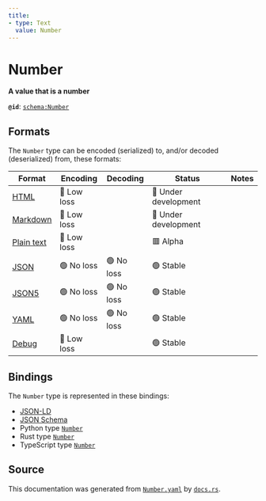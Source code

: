 ```yaml
---
title:
- type: Text
  value: Number
---
```


# Number

**A value that is a number**

**`@id`**: [`schema:Number`](https://schema.org/Number)

## Formats

The `Number` type can be encoded (serialized) to, and/or decoded (deserialized) from, these formats:

| Format                                                           | Encoding      | Decoding     | Status                 | Notes |
| ---------------------------------------------------------------- | ------------- | ------------ | ---------------------- | ----- |
| [HTML](https://stencila.dev/docs/reference/formats/{name})       | 🔷 Low loss    |              | 🚧 Under development    |       |
| [Markdown](https://stencila.dev/docs/reference/formats/{name})   | 🔷 Low loss    |              | 🚧 Under development    |       |
| [Plain text](https://stencila.dev/docs/reference/formats/{name}) | 🔷 Low loss    |              | 🟥 Alpha                |       |
| [JSON](https://stencila.dev/docs/reference/formats/{name})       | 🟢 No loss     | 🟢 No loss    | 🟢 Stable               |       |
| [JSON5](https://stencila.dev/docs/reference/formats/{name})      | 🟢 No loss     | 🟢 No loss    | 🟢 Stable               |       |
| [YAML](https://stencila.dev/docs/reference/formats/{name})       | 🟢 No loss     | 🟢 No loss    | 🟢 Stable               |       |
| [Debug](https://stencila.dev/docs/reference/formats/{name})      | 🔷 Low loss    |              | 🟢 Stable               |       |

## Bindings

The `Number` type is represented in these bindings:

- [JSON-LD](https://stencila.dev/Number.jsonld)
- [JSON Schema](https://stencila.dev/Number.schema.json)
- Python type [`Number`](https://github.com/stencila/stencila/blob/main/python/stencila/types/number.py)
- Rust type [`Number`](https://github.com/stencila/stencila/blob/main/rust/schema/src/types/number.rs)
- TypeScript type [`Number`](https://github.com/stencila/stencila/blob/main/typescript/src/types/Number.ts)

## Source

This documentation was generated from [`Number.yaml`](https://github.com/stencila/stencila/blob/main/schema/Number.yaml) by [`docs.rs`](https://github.com/stencila/stencila/blob/main/rust/schema-gen/src/docs.rs).